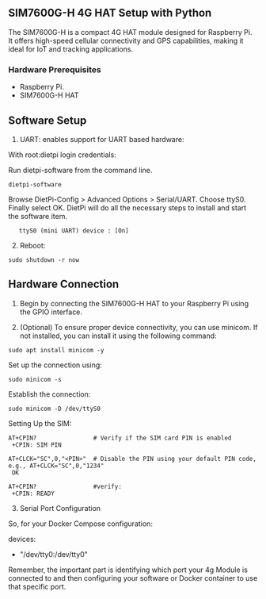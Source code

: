 ## SIM7600G-H 4G HAT Setup with Python

The SIM7600G-H is a compact 4G HAT module designed for Raspberry Pi. It offers high-speed cellular connectivity and GPS capabilities, making it ideal for IoT and tracking applications.

### Hardware Prerequisites

- Raspberry Pi.
- SIM7600G-H HAT


## Software Setup

1. UART: enables support for UART based hardware:

With root:dietpi login credentials:

Run dietpi-software from the command line.

```
dietpi-software
```
Browse DietPi-Config > Advanced Options > Serial/UART. Choose ttyS0. Finally select OK. DietPi will do all the necessary steps to install and start the software item.


```
   ttyS0 (mini UART) device : [On] 

```

2. Reboot:

```
sudo shutdown -r now

```


## Hardware Connection

1. Begin by connecting the SIM7600G-H HAT to your Raspberry Pi using the GPIO interface. 

2. (Optional) To ensure proper device connectivity, you can use minicom. If not installed, you can install it using the following command:


```
sudo apt install minicom -y

```

Set up the connection using:

```
sudo minicom -s

```

Establish the connection:


```
sudo minicom -D /dev/ttyS0

```

Setting Up the SIM:


```
AT+CPIN?                # Verify if the SIM card PIN is enabled
 +CPIN: SIM PIN

AT+CLCK="SC",0,"<PIN>"  # Disable the PIN using your default PIN code, e.g., AT+CLCK="SC",0,"1234"
 OK

AT+CPIN?                #verify:
 +CPIN: READY

```


3. Serial Port Configuration

So, for your Docker Compose configuration:

devices:
  - "/dev/tty0:/dev/tty0"


Remember, the important part is identifying which port your 4g Module is connected to and then configuring your software or Docker container to use that specific port.

